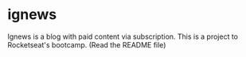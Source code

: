 # ignews
Ignews is a blog with paid content via subscription. This is a project to Rocketseat's bootcamp. (Read the README file)
